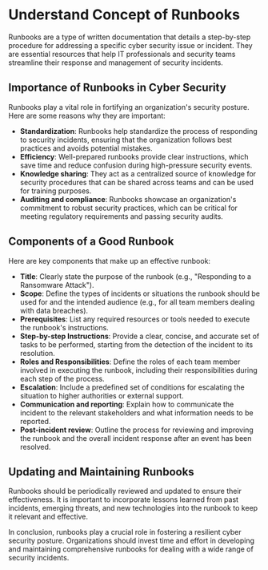 # Understand Concept of Runbooks

Runbooks are a type of written documentation that details a step-by-step procedure for addressing a specific cyber security issue or incident. They are essential resources that help IT professionals and security teams streamline their response and management of security incidents.

## Importance of Runbooks in Cyber Security

Runbooks play a vital role in fortifying an organization's security posture. Here are some reasons why they are important:

- **Standardization**: Runbooks help standardize the process of responding to security incidents, ensuring that the organization follows best practices and avoids potential mistakes.
- **Efficiency**: Well-prepared runbooks provide clear instructions, which save time and reduce confusion during high-pressure security events.
- **Knowledge sharing**: They act as a centralized source of knowledge for security procedures that can be shared across teams and can be used for training purposes.
- **Auditing and compliance**: Runbooks showcase an organization's commitment to robust security practices, which can be critical for meeting regulatory requirements and passing security audits.

## Components of a Good Runbook

Here are key components that make up an effective runbook:

- **Title**: Clearly state the purpose of the runbook (e.g., "Responding to a Ransomware Attack").
- **Scope**: Define the types of incidents or situations the runbook should be used for and the intended audience (e.g., for all team members dealing with data breaches).
- **Prerequisites**: List any required resources or tools needed to execute the runbook's instructions.
- **Step-by-step Instructions**: Provide a clear, concise, and accurate set of tasks to be performed, starting from the detection of the incident to its resolution.
- **Roles and Responsibilities**: Define the roles of each team member involved in executing the runbook, including their responsibilities during each step of the process.
- **Escalation**: Include a predefined set of conditions for escalating the situation to higher authorities or external support.
- **Communication and reporting**: Explain how to communicate the incident to the relevant stakeholders and what information needs to be reported.
- **Post-incident review**: Outline the process for reviewing and improving the runbook and the overall incident response after an event has been resolved.

## Updating and Maintaining Runbooks

Runbooks should be periodically reviewed and updated to ensure their effectiveness. It is important to incorporate lessons learned from past incidents, emerging threats, and new technologies into the runbook to keep it relevant and effective.

In conclusion, runbooks play a crucial role in fostering a resilient cyber security posture. Organizations should invest time and effort in developing and maintaining comprehensive runbooks for dealing with a wide range of security incidents.